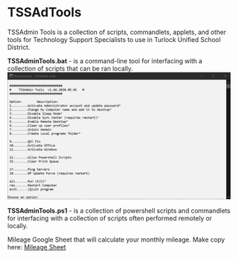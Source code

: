 # TSSAdTools
TSSAdmin Tools is a collection of scripts, commandlets, applets, and other tools for Technology Support Specialists to use in Turlock Unified School District.


**TSSAdminTools.bat** - is a command-line tool for interfacing with a collection of scripts that can be ran locally.
![image](https://github.com/chistodex/tssadtools/blob/master/images/TSSAdminTools.bat.png)

**TSSAdminTools.ps1** - is a collection of powershell scripts and commandlets for interfacing with a collection of scripts often performed remotely or locally.


Mileage Google Sheet that will calculate your monthly mileage. Make copy here: 
[Mileage Sheet](https://docs.google.com/spreadsheets/d/1fAAr9Fh9f4HQsTxY1TbzslgLfzt5aWVaggU-xe6F4vQ/copy)
